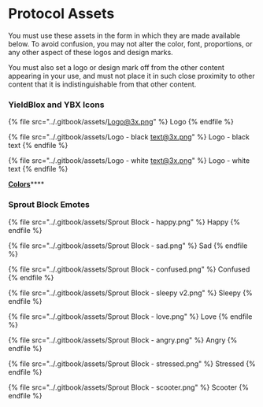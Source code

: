# Protocol Assets

You must use these assets in the form in which they are made available below. To avoid confusion, you may not alter the color, font, proportions, or any other aspect of these logos and design marks.

You must also set a logo or design mark off from the other content appearing in your use, and must not place it in such close proximity to other content that it is indistinguishable from that other content.



### **YieldBlox and YBX Icons**

{% file src="../.gitbook/assets/Logo@3x.png" %}
Logo
{% endfile %}

{% file src="../.gitbook/assets/Logo - black text@3x.png" %}
Logo - black text
{% endfile %}

{% file src="../.gitbook/assets/Logo - white text@3x.png" %}
Logo - white text
{% endfile %}

[**Colors**](https://colorpeek.com/#37b04a,231f20)****

### Sprout Block Emotes

{% file src="../.gitbook/assets/Sprout Block - happy.png" %}
Happy
{% endfile %}

{% file src="../.gitbook/assets/Sprout Block - sad.png" %}
Sad
{% endfile %}

{% file src="../.gitbook/assets/Sprout Block - confused.png" %}
Confused
{% endfile %}

{% file src="../.gitbook/assets/Sprout Block - sleepy v2.png" %}
Sleepy
{% endfile %}

{% file src="../.gitbook/assets/Sprout Block - love.png" %}
Love
{% endfile %}

{% file src="../.gitbook/assets/Sprout Block - angry.png" %}
Angry
{% endfile %}

{% file src="../.gitbook/assets/Sprout Block - stressed.png" %}
Stressed
{% endfile %}

{% file src="../.gitbook/assets/Sprout Block - scooter.png" %}
Scooter
{% endfile %}
